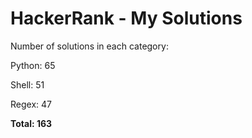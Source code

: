 # HackerRank - My Solutions

Number of solutions in each category:

Python: 65

Shell: 51

Regex: 47

**Total: 163**
